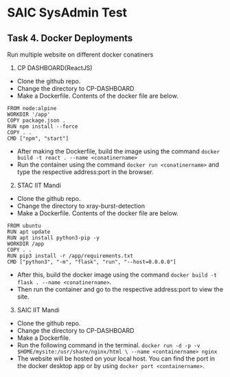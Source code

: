 # **SAIC SysAdmin Test**
## Task 4. Docker Deployments

Run multiple website on different docker conatiners

1. CP DASHBOARD(ReactJS)
- Clone the github repo.
- Change the directory to CP-DASHBOARD
- Make a Dockerfile.
Contents of the docker file are below.
~~~
FROM node:alpine
WORKDIR '/app'
COPY package.json .
RUN npm install --force
COPY . .
CMD ["npm", "start"]
~~~
- After making the Dockerfile, build the image using the command `docker build -t react . --name <conatinername>`
- Run the container using the command `docker run <conatinername>` and type the respective address:port in the browser.


2. STAC IIT Mandi
- Clone the github repo.
- Change the directory to xray-burst-detection
- Make a Dockerfile.
Contents of the docker file are below.
~~~
FROM ubuntu
RUN apt update
RUN apt install python3-pip -y
WORKDIR /app
COPY . .
RUN pip3 install -r /app/requirements.txt
CMD ["python3", "-m", "flask", "run", "--host=0.0.0.0"]
~~~
- After this, build the docker image using the command `docker build -t flask . --name <conatinername>`.
- Then run the container and go to the respective address:port to view the site.


3. SAIC IIT Mandi
- Clone the github repo.
- Change the directory to CP-DASHBOARD
- Make a Dockerfile.
- Run the following command in the terminal.
`docker run -d -p -v $HOME/mysite:/usr/share/nginx/html \ --name <containername> nginx`
- The website will be hosted on your local host. You can find the port in the docker desktop app or by using `docker port <containername>`.
